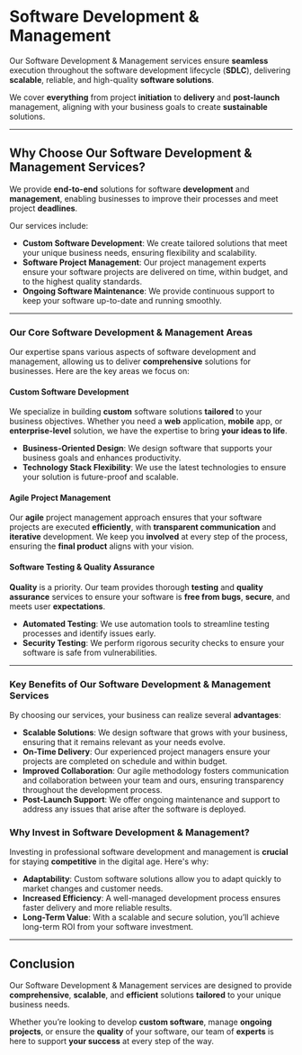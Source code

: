 # Software Development & Management

Our Software Development & Management services ensure **seamless** execution
throughout the software development lifecycle (**SDLC**), delivering **scalable**,
reliable, and high-quality **software solutions**.

We cover **everything** from project **initiation** to **delivery** and **post-launch**
management, aligning with your business goals to create **sustainable** solutions.

---

## Why Choose Our Software Development &amp; Management Services?

We provide **end-to-end** solutions for software **development** and **management**,
enabling businesses to improve their processes and meet project **deadlines**. 

Our services include:

- **Custom Software Development**: We create tailored solutions that meet your 
  unique business needs, ensuring flexibility and scalability.
- **Software Project Management**: Our project management experts ensure your 
  software projects are delivered on time, within budget, and to the highest quality standards.
- **Ongoing Software Maintenance**: We provide continuous support to keep your 
  software up-to-date and running smoothly.

---

### Our Core Software Development & Management Areas

Our expertise spans various aspects of software development and management,
allowing us to deliver **comprehensive** solutions for businesses. Here are the
key areas we focus on:

#### Custom Software Development

We specialize in building **custom** software solutions **tailored** to your business
objectives. Whether you need a **web** application, **mobile** app, or **enterprise-level** 
solution, we have the expertise to bring **your ideas to life**.

- **Business-Oriented Design**: We design software that supports your business 
  goals and enhances productivity.
- **Technology Stack Flexibility**: We use the latest technologies to ensure 
  your solution is future-proof and scalable.

#### Agile Project Management

Our **agile** project management approach ensures that your software projects are
executed **efficiently**, with **transparent communication** and **iterative**
development. We keep you **involved** at every step of the process, ensuring the
**final product** aligns with your vision.

#### Software Testing & Quality Assurance

**Quality** is a priority. Our team provides thorough **testing** and **quality
assurance** services to ensure your software is **free from bugs**, **secure**, and
meets user **expectations**.

- **Automated Testing**: We use automation tools to streamline testing processes 
  and identify issues early.
- **Security Testing**: We perform rigorous security checks to ensure your 
  software is safe from vulnerabilities.

---

### Key Benefits of Our Software Development & Management Services

By choosing our services, your business can realize several **advantages**:


- **Scalable Solutions**: We design software that grows with your business, 
  ensuring that it remains relevant as your needs evolve.
- **On-Time Delivery**: Our experienced project managers ensure your projects 
  are completed on schedule and within budget.
- **Improved Collaboration**: Our agile methodology fosters communication and 
  collaboration between your team and ours, ensuring transparency throughout 
  the development process.
- **Post-Launch Support**: We offer ongoing maintenance and support to address 
  any issues that arise after the software is deployed.

### Why Invest in Software Development & Management?

Investing in professional software development and management is **crucial** for
staying **competitive** in the digital age. Here's why:


- **Adaptability**: Custom software solutions allow you to adapt quickly to 
  market changes and customer needs.
- **Increased Efficiency**: A well-managed development process ensures faster 
  delivery and more reliable results.
- **Long-Term Value**: With a scalable and secure solution, you’ll achieve 
  long-term ROI from your software investment.

---

## Conclusion

Our Software Development & Management services are designed to provide
**comprehensive**, **scalable**, and **efficient** solutions **tailored** to
your unique business needs. 

Whether you’re looking to develop **custom software**, manage **ongoing
projects**, or ensure the **quality** of your software, our team of **experts** is
here to support **your success** at every step of the way.
